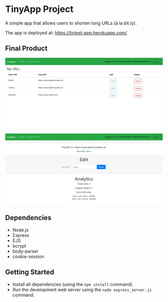 # TinyApp Project

A simple app that allows users to shorten long URLs (à la bit.ly). 

The app is deployed at: https://tiniest-app.herokuapp.com/

## Final Product

!["Screenshot of user's URLs page"](https://raw.githubusercontent.com/dariakiseleva/tinyapp/master/docs/urls_page.jpg)

!["screenshot of an individual URL's page"](https://raw.githubusercontent.com/dariakiseleva/tinyapp/master/docs/single_url_page.jpg)


## Dependencies

- Node.js
- Express
- EJS
- bcrypt
- body-parser
- cookie-session


## Getting Started

- Install all dependencies (using the `npm install` command).
- Run the development web server using the `node express_server.js` command.
